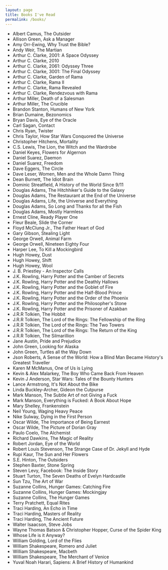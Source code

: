 ```yaml
---
layout: page
title: Books I've Read
permalink: /books/
---
```


- Albert Camus, The Outsider
- Allison Green, Ask a Manager
- Amy Orr-Ewing, Why Trust the Bible?
- Andy Weir, The Martian
- Arthur C. Clarke, 2001: A Space Odyssey
- Arthur C. Clarke, 2010
- Arthur C. Clarke, 2061: Odyssey Three
- Arthur C. Clarke, 3001: The Final Odyssey
- Arthur C. Clarke, Garden of Rama
- Arthur C. Clarke, Rama II
- Arthur C. Clarke, Rama Revealed
- Arthur C. Clarke, Rendezvous with Rama
- Arthur Miller, Death of a Salesman
- Arthur Miller, The Crucible
- Brandon Stanton, Humans of New York
- Brian Dumaine, Bezonomics
- Bryan Davis, Eye of the Oracle
- Carl Sagan, Contact
- Chris Ryan, Twister
- Chris Taylor, How Star Wars Conquored the Universe
- Christopher Hitchens, Mortality
- C.S. Lewis, The Lion, the Witch and the Wardrobe
- Daniel Keyes, Flowers for Algernon
- Daniel Suarez, Daemon
- Daniel Suarez, Freedom
- Dave Eggers, The Circle
- Dave Leser, Women, Men and the Whole Damn Thing
- Dean Burnett, The Idiot Brain
- Dominic Streatfield, A History of the World Since 9/11
- Douglas Adams, The Hitchhiker's Guide to the Galaxy
- Douglas Adams, The Restaurant at the End of the Universe
- Douglas Adams, Life, the Universe and Everything
- Douglas Adams, So Long and Thanks for all the Fish
- Douglas Adams, Mostly Harmless
- Ernest Cline, Ready Player One
- Fleur Beale, Slide the Corner
- Floyd McClung Jr., The Father Heart of God
- Gary Gibson, Stealing Light
- George Orwell, Animal Farm
- George Orwell, Nineteen Eighty Four
- Harper Lee, To Kill a Mockingbird
- Hugh Howey, Dust
- Hugh Howey, Shift
- Hugh Howey, Wool
- J. B. Priestley - An Inspector Calls
- J.K. Rowling, Harry Potter and the Camber of Secrets
- J.K. Rowling, Harry Potter and the Deathly Hallows
- J.K. Rowling, Harry Potter and the Goblet of Fire
- J.K. Rowling, Harry Potter and the Half-Blood Prince
- J.K. Rowling, Harry Potter and the Order of the Phoenix
- J.K. Rowling, Harry Potter and the Philosopher's Stone
- J.K. Rowling, Harry Potter and the Prisoner of Azakban
- J.R.R Tolkien, The Hobbit
- J.R.R Tolkien, The Lord of the Rings: The Fellowship of the Ring
- J.R.R Tolkien, The Lord of the Rings: The Two Towers
- J.R.R Tolkien, The Lord of the Rings: The Return of the King
- J.R.R Tolkien, The Silmarillion
- Jane Austin, Pride and Prejudice
- John Green, Looking for Alaska
- John Green, Turtles all the Way Down
- Json Roberts, A Sense of the World: How a Blind Man Became History's Greatest Traveller
- Karen M McManus, One of Us is Lying
- Kevin & Alex Malarkey, The Boy Who Came Back From Heaven
- Kevin J Anderson, Star Wars: Tales of the Bounty Hunters
- Lance Armstrong, It's Not About the Bike
- Linda Buckley-Archer, Gideon the Cutpurse
- Mark Manson, The Subtle Art of not Giving a Fuck
- Mark Manson, Everything is Fucked: A Book About Hope
- Mary Shelley, Frankenstein
- Neil Young, Waging Heavy Peace
- Nike Sulway, Dying in the First Person
- Oscar Wilde, The Importance of Being Earnest
- Oscar Wilde, The Picture of Dorian Gray
- Paulo Coelo, The Alchemist
- Richard Dawkins, The Magic of Reality
- Robert Jordan, Eye of the World
- Robert Louis Stevenson, The Strange Case of Dr. Jekyll and Hyde
- Rupi Kaur, The Sun and Her Flowers
- S.E. Hinton, The Outsiders
- Stephen Baxter, Stone Spring
- Steven Levy, Facebook: The Inside Story
- Stuart Turton, The Seven Deaths of Evelyn Hardcastle
- Sun Tzu, The Art of War
- Suzanne Collins, Hunger Games: Catching Fire
- Suzanne Collins, Hunger Games: Mockingjay
- Suzanne Collins, The Hunger Games
- Terry Pratchett, Equal Rites
- Traci Harding, An Echo in Time
- Traci Harding, Masters of Reality
- Traci Harding, The Ancient Future
- Walter Isaacson, Steve Jobs
- Wayne Thomas Batson & Christopher Hopper, Curse of the Spider King
- Whose Life is it Anyway?
- William Golding, Lord of the Flies
- William Shakespeare, Romero and Juliet
- William Shakespeare, Macbeth
- William Shakespeare, The Merchant of Venice
- Yuval Noah Harari, Sapiens: A Brief History of Humankind
